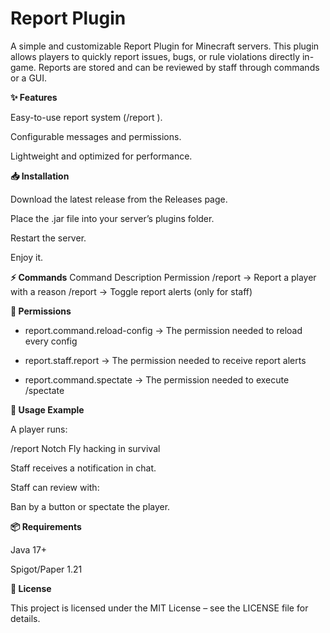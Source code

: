 # Report Plugin

A simple and customizable Report Plugin for Minecraft servers.
This plugin allows players to quickly report issues, bugs, or rule violations directly in-game. Reports are stored and can be reviewed by staff through commands or a GUI.

**✨ Features**

Easy-to-use report system (/report <player> <reason>).

Configurable messages and permissions.

Lightweight and optimized for performance.

**📥 Installation**

Download the latest release from the Releases
page.

Place the .jar file into your server’s plugins folder.

Restart the server.

Enjoy it.

**⚡ Commands**
Command	Description	Permission
/report <player> <reason> →	Report a player with a reason
/report →	Toggle report alerts (only for staff)


**👮 Permissions**

- report.command.reload-config → The permission needed to reload every config
 
- report.staff.report → The permission needed to receive report alerts

- report.command.spectate → The permission needed to execute /spectate <player>

**🚀 Usage Example**

A player runs:

/report Notch Fly hacking in survival

Staff receives a notification in chat.

Staff can review with:

Ban by a button or spectate the player.

**📦 Requirements**

Java 17+

Spigot/Paper 1.21


**📝 License**

This project is licensed under the MIT License – see the LICENSE
 file for details.
